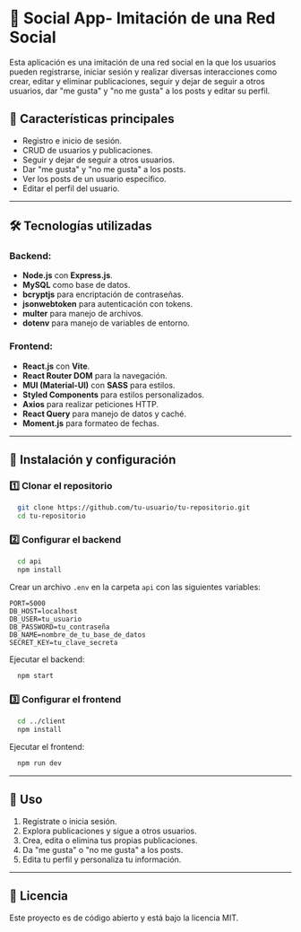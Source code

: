 # 📱 Social App- Imitación de una Red Social

Esta aplicación es una imitación de una red social en la que los usuarios pueden registrarse, iniciar sesión y realizar diversas interacciones como crear, editar y eliminar publicaciones, seguir y dejar de seguir a otros usuarios, dar "me gusta" y "no me gusta" a los posts y editar su perfil.

## 🚀 Características principales

- Registro e inicio de sesión.
- CRUD de usuarios y publicaciones.
- Seguir y dejar de seguir a otros usuarios.
- Dar "me gusta" y "no me gusta" a los posts.
- Ver los posts de un usuario específico.
- Editar el perfil del usuario.

---

## 🛠 Tecnologías utilizadas

### Backend:

- **Node.js** con **Express.js**.
- **MySQL** como base de datos.
- **bcryptjs** para encriptación de contraseñas.
- **jsonwebtoken** para autenticación con tokens.
- **multer** para manejo de archivos.
- **dotenv** para manejo de variables de entorno.

### Frontend:

- **React.js** con **Vite**.
- **React Router DOM** para la navegación.
- **MUI (Material-UI)** con **SASS** para estilos.
- **Styled Components** para estilos personalizados.
- **Axios** para realizar peticiones HTTP.
- **React Query** para manejo de datos y caché.
- **Moment.js** para formateo de fechas.

---

## 🔧 Instalación y configuración

### 1️⃣ Clonar el repositorio

```sh
  git clone https://github.com/tu-usuario/tu-repositorio.git
  cd tu-repositorio
```

### 2️⃣ Configurar el backend

```sh
  cd api
  npm install
```

Crear un archivo `.env` en la carpeta `api` con las siguientes variables:

```env
PORT=5000
DB_HOST=localhost
DB_USER=tu_usuario
DB_PASSWORD=tu_contraseña
DB_NAME=nombre_de_tu_base_de_datos
SECRET_KEY=tu_clave_secreta
```

Ejecutar el backend:

```sh
  npm start
```

### 3️⃣ Configurar el frontend

```sh
  cd ../client
  npm install
```

Ejecutar el frontend:

```sh
  npm run dev
```

---

## 🚀 Uso

1. Regístrate o inicia sesión.
2. Explora publicaciones y sigue a otros usuarios.
3. Crea, edita o elimina tus propias publicaciones.
4. Da "me gusta" o "no me gusta" a los posts.
5. Edita tu perfil y personaliza tu información.

---

## 📜 Licencia

Este proyecto es de código abierto y está bajo la licencia MIT.

